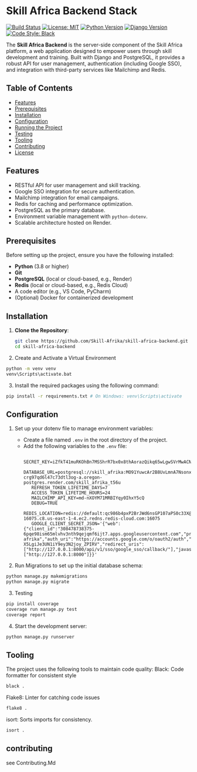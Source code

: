 # Skill Africa Backend Stack 

[![Build Status](https://img.shields.io/badge/build-passing-brightgreen)](https://github.com/Skill-Afrika/skill-africa-backend/actions)
[![License: MIT](https://img.shields.io/badge/License-MIT-yellow.svg)](https://opensource.org/licenses/MIT)
[![Python Version](https://img.shields.io/badge/python-3.8%2B-blue)](https://www.python.org/)
[![Django Version](https://img.shields.io/badge/django-4.2%2B-blue)](https://www.djangoproject.com/)
[![Code Style: Black](https://img.shields.io/badge/code%20style-black-000000.svg)](https://github.com/psf/black)

The **Skill Africa Backend** is the server-side component of the Skill Africa platform, a web application designed to empower users through skill development and training. Built with Django and PostgreSQL, it provides a robust API for user management, authentication (including Google SSO), and integration with third-party services like Mailchimp and Redis.

## Table of Contents

- [Features](#features)
- [Prerequisites](#prerequisites)
- [Installation](#installation)
- [Configuration](#configuration)
- [Running the Project](#running-the-project)
- [Testing](#testing)
- [Tooling](#tooling)
- [Contributing](#contributing)
- [License](#license)

## Features

- RESTful API for user management and skill tracking.
- Google SSO integration for secure authentication.
- Mailchimp integration for email campaigns.
- Redis for caching and performance optimization.
- PostgreSQL as the primary database.
- Environment variable management with `python-dotenv`.
- Scalable architecture hosted on Render.

## Prerequisites

Before setting up the project, ensure you have the following installed:
- **Python** (3.8 or higher)
- **Git**
- **PostgreSQL** (local or cloud-based, e.g., Render)
- **Redis** (local or cloud-based, e.g., Redis Cloud)
- A code editor (e.g., VS Code, PyCharm)
- (Optional) Docker for containerized development

## Installation

1. **Clone the Repository**:
   ```bash
   git clone https://github.com/Skill-Afrika/skill-africa-backend.git
   cd skill-africa-backend
   ```

2. Create and Activate a Virtual Environment

```bash
python -m venv venv
venv\Scripts\activate.bat
```

3. Install the required packages using the following command:

```bash
pip install -r requirements.txt # On Windows: venv\Scripts\activate
```
## Configuration
1. Set up your dotenv file to manage environment variables:

   - Create a file named `.env` in the root directory of the project.
   - Add the following variables to the `.env` file:
     ```plaintext
        SECRET_KEY=iZfkT41muRKOhBn7MSShrR7bx0x8thAorazQikq65wLgwSVrMwACNY6xsj9VuuEZ0AKpHQtt8iFYSxMRUE4SF1gfcVNkBLNRqLBo
        DATABASE_URL=postgresql://skill_afrika:MO91YuwcAr2B8UvLmnA7Nsonx4REDm7j@dpg-crg97qd6l47c73dtl3og-a.oregon-postgres.render.com/skill_afrika_t56u
        REFRESH_TOKEN_LIFETIME_DAYS=7
        ACCESS_TOKEN_LIFETIME_HOURS=24
        MAILCHIMP_API_KEY=md-nXOYM71MRBIYqy0IhxY5cQ
        DEBUG=TRUE
        REDIS_LOCATION=redis://default:qc986b4pxP2BrJWd6nsGP107aPS0c33X@redis-16075.c8.us-east-1-4.ec2.redns.redis-cloud.com:16075
        GOOGLE_CLIENT_SECRET_JSON='{"web":{"client_id":"308478738375-6pqe98ism65mlvhv3nth9qejqmf6ijt7.apps.googleusercontent.com","project_id":"skill-afrika","auth_uri":"https://accounts.google.com/o/oauth2/auth","token_uri":"https://oauth2.googleapis.com/token","auth_provider_x509_cert_url":"https://www.googleapis.com/oauth2/v1/certs","client_secret":"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","redirect_uris":["http://127.0.0.1:8000/api/v1/sso/google_sso/callback/"],"javascript_origins":["http://127.0.0.1:8000"]}}'
     ```

2. Run Migrations to set up the initial database schema:

```bash
python manage.py makemigrations
python manage.py migrate
```
3. Testing

```bash
pip install coverage
coverage run manage.py test
coverage report
```

4. Start the development server:

```bash
python manage.py runserver
```
## Tooling 
The project uses the following tools to maintain code quality:
Black: Code formatter for consistent style
```bash
black .
```
Flake8: Linter for catching code issues
```bash
flake8 .
```
isort: Sorts imports for consistency.
```bash
isort .
```
##  contributing 
see Contributing.Md
